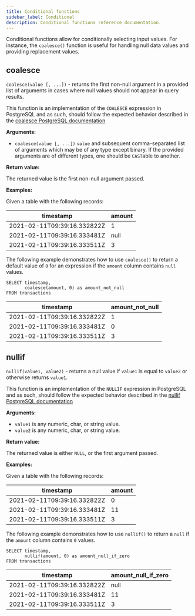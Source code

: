 ```yaml
---
title: Conditional functions
sidebar_label: Conditional
description: Conditional functions reference documentation.
---
```


Conditional functions allow for conditionally selecting input values. For
instance, the `coalesce()` function is useful for handling null data values and
providing replacement values.

## coalesce

`coalesce(value [, ...])` - returns the first non-null argument in a provided
list of arguments in cases where null values should not appear in query results.

This function is an implementation of the `COALESCE` expression in PostgreSQL
and as such, should follow the expected behavior described in the
[coalesce PostgreSQL documentation](https://www.postgresql.org/docs/current/functions-conditional.html#FUNCTIONS-COALESCE-NVL-IFNULL)

**Arguments:**

- `coalesce(value [, ...])` `value` and subsequent comma-separated list of
  arguments which may be of any type except binary. If the provided arguments
  are of different types, one should be `CAST`able to another.

**Return value:**

The returned value is the first non-null argument passed.

**Examples:**

Given a table with the following records:

| timestamp                   | amount |
| --------------------------- | ------ |
| 2021-02-11T09:39:16.332822Z | 1      |
| 2021-02-11T09:39:16.333481Z | null   |
| 2021-02-11T09:39:16.333511Z | 3      |

The following example demonstrates how to use `coalesce()` to return a default
value of `0` for an expression if the `amount` column contains `null` values.

```questdb-sql
SELECT timestamp,
       coalesce(amount, 0) as amount_not_null
FROM transactions
```

| timestamp                   | amount_not_null |
| --------------------------- | --------------- |
| 2021-02-11T09:39:16.332822Z | 1               |
| 2021-02-11T09:39:16.333481Z | 0               |
| 2021-02-11T09:39:16.333511Z | 3               |

## nullif

`nullif(value1, value2)` - returns a null value if `value1` is equal to `value2`
or otherwise returns `value1`.

This function is an implementation of the `NULLIF` expression in PostgreSQL and
as such, should follow the expected behavior described in the
[nullif PostgreSQL documentation](https://www.postgresql.org/docs/current/functions-conditional.html#FUNCTIONS-COALESCE-NVL-IFNULL)

**Arguments:**

- `value1` is any numeric, char, or string value.
- `value2` is any numeric, char, or string value.

**Return value:**

The returned value is either `NULL`, or the first argument passed.

**Examples:**

Given a table with the following records:

| timestamp                   | amount |
| --------------------------- | ------ |
| 2021-02-11T09:39:16.332822Z | 0      |
| 2021-02-11T09:39:16.333481Z | 11     |
| 2021-02-11T09:39:16.333511Z | 3      |

The following example demonstrates how to use `nullif()` to return a `null` if
the `amount` column contains `0` values.

```questdb-sql
SELECT timestamp,
       nullif(amount, 0) as amount_null_if_zero
FROM transactions
```

| timestamp                   | amount_null_if_zero |
| --------------------------- | ------------------- |
| 2021-02-11T09:39:16.332822Z | null                |
| 2021-02-11T09:39:16.333481Z | 11                  |
| 2021-02-11T09:39:16.333511Z | 3                   |
